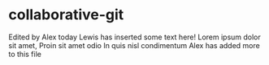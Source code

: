 # collaborative-git
Edited by Alex today
Lewis has inserted some text here!
Lorem ipsum dolor sit amet, 
Proin sit amet odio 
In quis nisl condimentum
Alex has added more to this file